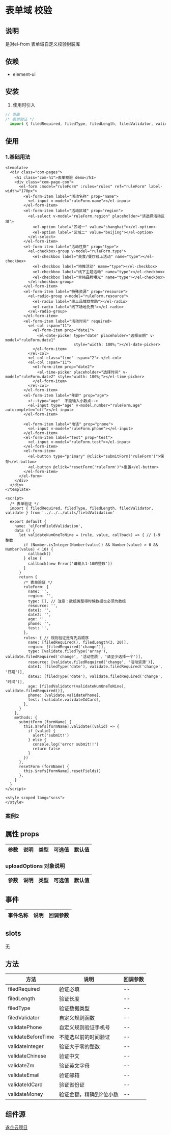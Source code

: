 # 表单域 校验

## 说明

是对el-from 表单域自定义校验封装库

## 依赖
 * element-ui
 

## 安装

1. 使用时引入
```js
// 页面
/* 表单验证 */
  import { filedRequired, filedType, filedLength, filedValidator, validate } from '../../../utils/fieldValidation'
```

## 使用

### 1.基础用法

<form-elFormFieldValidation/>

```vue
<template>
  <div class="com-pages">
    <h1 class="com-h1">表单校验 demo</h1>
    <div class="com-page-con">
      <el-form :model="ruleForm" :rules="rules" ref="ruleForm" label-width="170px">
        <el-form-item label="活动名称" prop="name">
          <el-input v-model="ruleForm.name"></el-input>
        </el-form-item>
        <el-form-item label="活动区域" prop="region">
          <el-select v-model="ruleForm.region" placeholder="请选择活动区域">
            <el-option label="区域一" value="shanghai"></el-option>
            <el-option label="区域二" value="beijing"></el-option>
          </el-select>
        </el-form-item>
        <el-form-item label="活动性质" prop="type">
          <el-checkbox-group v-model="ruleForm.type">
            <el-checkbox label="美食/餐厅线上活动" name="type"></el-checkbox>
            <el-checkbox label="地推活动" name="type"></el-checkbox>
            <el-checkbox label="线下主题活动" name="type"></el-checkbox>
            <el-checkbox label="单纯品牌曝光" name="type"></el-checkbox>
          </el-checkbox-group>
        </el-form-item>
        <el-form-item label="特殊资源" prop="resource">
          <el-radio-group v-model="ruleForm.resource">
            <el-radio label="线上品牌商赞助"></el-radio>
            <el-radio label="线下场地免费"></el-radio>
          </el-radio-group>
        </el-form-item>
        <el-form-item label="活动时间" required>
          <el-col :span="11">
            <el-form-item prop="date1">
              <el-date-picker type="date" placeholder="选择日期" v-model="ruleForm.date1"
                              style="width: 100%;"></el-date-picker>
            </el-form-item>
          </el-col>
          <el-col class="line" :span="2">-</el-col>
          <el-col :span="11">
            <el-form-item prop="date2">
              <el-time-picker placeholder="选择时间" v-model="ruleForm.date2" style="width: 100%;"></el-time-picker>
            </el-form-item>
          </el-col>
        </el-form-item>
        <el-form-item label="年龄" prop="age">
          <!--type="age"  不能输入小数点-->
          <el-input type="age" v-model.number="ruleForm.age" autocomplete="off"></el-input>
        </el-form-item>

        <el-form-item label="电话" prop="phone">
          <el-input v-model="ruleForm.phone"></el-input>
        </el-form-item>
        <el-form-item label="test" prop="test">
          <el-input v-model="ruleForm.test"></el-input>
        </el-form-item>
        <el-form-item>
          <el-button type="primary" @click="submitForm('ruleForm')">保 存</el-button>
          <el-button @click="resetForm('ruleForm')">重置</el-button>
        </el-form-item>
      </el-form>
    </div>
  </div>
</template>

<script>
  /* 表单验证 */
  import { filedRequired, filedType, filedLength, filedValidator, validate } from '../../../utils/fieldValidation'

  export default {
    name: 'elFormFieldValidation',
    data () {
      let validateNumOneToNine = (rule, value, callback) => { // 1-9 整数
        if (Number.isInteger(Number(value)) && Number(value) > 0 && Number(value) < 10) {
          callback()
        } else {
          callback(new Error('请输入1-10的整数'))
        }
      }
      return {
        /* 表单验证 */
        ruleForm: {
          name: '',
          region: '',
          type: [], // 注意：数组类型得时候数据也必须为数组
          resource: '',
          date1: '',
          date2: '',
          age: '',
          phone: '',
          test: '',
        },
        rules: { // 规则验证是有先后顺序
          name: [filedRequired(), filedLength(3, 20)],
          region: [filedRequired('change')],
          type: [validate.filedType('array'), validate.filedRequired('change', '活动性质', '请至少选择一个')],
          resource: [validate.filedRequired('change', '活动资源')],
          date1: [filedType('date'), validate.filedRequired('change', '日期')],
          date2: [filedType('date'), validate.filedRequired('change', '时间')],
          age: [filedValidator(validateNumOneToNine), validate.filedRequired()],
          phone: [validate.validatePhone],
          test: [validate.validateIdCard],
        },
      }
    },
    methods: {
      submitForm (formName) {
        this.$refs[formName].validate((valid) => {
          if (valid) {
            alert('submit!')
          } else {
            console.log('error submit!!')
            return false
          }
        })
      },
      resetForm (formName) {
        this.$refs[formName].resetFields()
      },
    }
  }
</script>

<style scoped lang="scss">
</style>

```
### 案例2


## 属性 props

|参数|说明|类型|可选值|	默认值|
|---|----|---|---|---|


### uploadOptions 对象说明
|参数|说明|类型|可选值|	默认值|
|---|----|---|---|---|


## 事件
|事件名称  |    说明	| 回调参数 |
|-------- |---------| --------|


## slots

无

## 方法

|方法  |    说明	| 回调参数 |
|-------- |---------| --------|
|filedRequired| 验证必填| --|
|filedLength| 验证长度| --|
|filedType| 验证数据类型| --|
|filedValidator| 自定义规则函数| --|
|validatePhone| 自定义规则验证手机号| --|
|validateBeforeTime| 不能选以前的时间验证| --|
|validateInteger| 验证大于零的整数| --|
|validateChinese| 验证中文| --|
|validateZm| 验证英文字母| --|
|validateEmail| 验证邮箱| --|
|validateIdCard| 验证省份证| --|
|validateMoney| 验证金额，精确到2位小数| --|


## 组件源

[遂企云项目](http://www.snsme.cn/)

